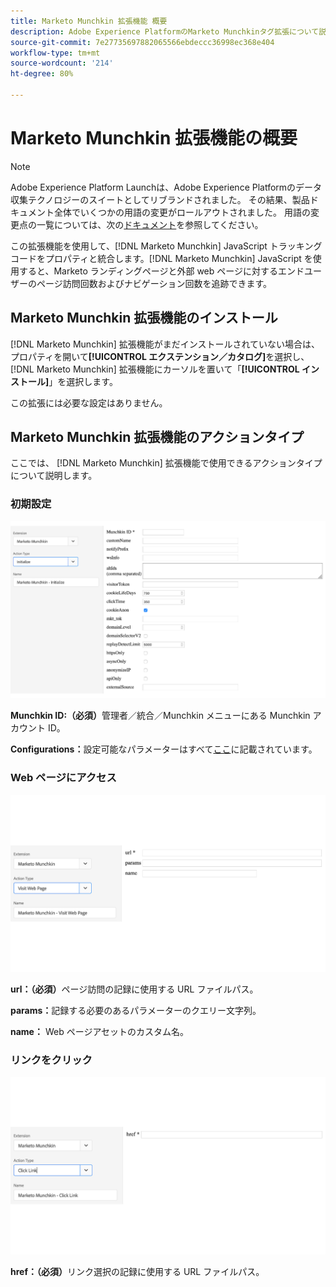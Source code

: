 ```yaml
---
title: Marketo Munchkin 拡張機能 概要
description: Adobe Experience PlatformのMarketo Munchkinタグ拡張について説明します。
source-git-commit: 7e27735697882065566ebdeccc36998ec368e404
workflow-type: tm+mt
source-wordcount: '214'
ht-degree: 80%

---
```


# Marketo Munchkin 拡張機能の概要

>[!NOTE]
>
>Adobe Experience Platform Launchは、Adobe Experience Platformのデータ収集テクノロジーのスイートとしてリブランドされました。 その結果、製品ドキュメント全体でいくつかの用語の変更がロールアウトされました。 用語の変更点の一覧については、次の[ドキュメント](../../../term-updates.md)を参照してください。

この拡張機能を使用して、[!DNL Marketo Munchkin] JavaScript トラッキングコードをプロパティと統合します。[!DNL Marketo Munchkin] JavaScript を使用すると、Marketo ランディングページと外部 web ページに対するエンドユーザーのページ訪問回数およびナビゲーション回数を追跡できます。

## Marketo Munchkin 拡張機能のインストール

[!DNL Marketo Munchkin] 拡張機能がまだインストールされていない場合は、プロパティを開いて&#x200B;**[!UICONTROL エクステンション／カタログ]**&#x200B;を選択し、 [!DNL Marketo Munchkin] 拡張機能にカーソルを置いて「**[!UICONTROL インストール]**」を選択します。

この拡張には必要な設定はありません。

## Marketo Munchkin 拡張機能のアクションタイプ

ここでは、 [!DNL Marketo Munchkin] 拡張機能で使用できるアクションタイプについて説明します。

### 初期設定

![](../../../images/munchkin-Init.png)

**Munchkin ID:（必須）**&#x200B;管理者／統合／Munchkin メニューにある Munchkin アカウント ID。

**Configurations：**&#x200B;設定可能なパラメーターはすべて[ここ](https://developers.marketo.com/javascript-api/lead-tracking/configuration/)に記載されています。

### Web ページにアクセス

![](../../../images/munchkin-visit-page.png)

**url：（必須）**&#x200B;ページ訪問の記録に使用する URL ファイルパス。

**params：**&#x200B;記録する必要のあるパラメーターのクエリー文字列。

**name：** Web ページアセットのカスタム名。

### リンクをクリック

![](../../../images/munchkin-click-link.png)

**href：（必須）**&#x200B;リンク選択の記録に使用する URL ファイルパス。
